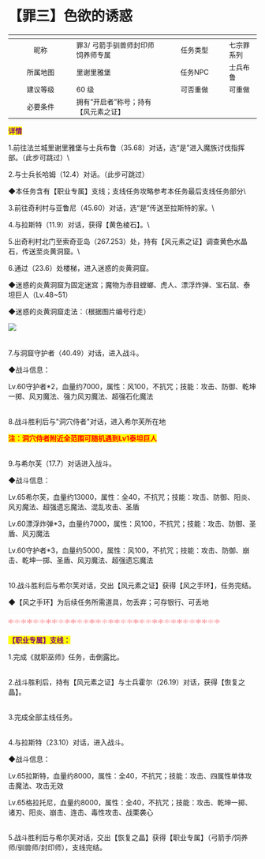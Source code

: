 # 【罪三】色欲的诱惑

<table data-header-hidden><thead><tr><th width="117" align="center"></th><th></th><th width="112" align="center"></th><th></th></tr></thead><tbody><tr><td align="center">昵称</td><td>罪3/ 弓箭手驯兽师封印师饲养师专属</td><td align="center">任务类型</td><td>七宗罪系列</td></tr><tr><td align="center">所属地图</td><td>里谢里雅堡</td><td align="center">任务NPC</td><td>士兵布鲁</td></tr><tr><td align="center">建议等级</td><td>60 级</td><td align="center">可否重做</td><td>可重做</td></tr><tr><td align="center">必要条件</td><td>拥有“开启者”称号；持有【风元素之证】</td><td align="center"></td><td></td></tr></tbody></table>

<mark style="color:purple;">**详情**</mark>

1.前往法兰城里谢里雅堡与士兵布鲁（35.68）对话，选“是”进入魔族讨伐指挥部。（此步可跳过）\


2.与士兵长哈姆（12.4）对话。（此步可跳过）

◆本任务含有【职业专属】支线；支线任务攻略参考本任务最后支线任务部分\


3.前往奇利村与亚鲁尼（45.60）对话，选“是”传送至拉斯特的家。\


4.与拉斯特（11.9）对话，获得【黄色棱石】。\


5.出奇利村北门至索奇亚岛（267.253）处，持有【风元素之证】调查黄色水晶石，传送至炎黄洞窟。\


6.通过（23.6）处楼梯，进入迷惑的炎黄洞窟。

◆迷惑的炎黄洞窟为固定迷宫；魔物为赤目螳螂、虎人、漂浮炸弹、宝石鼠、泰坦巨人（Lv.48\~51）

◆迷惑的炎黄洞窟走法：（根据图片编号行走）

![](http://www.molibaike.com/Attachment/Download?path=/201603/07/bef15c11-5cb8-4673-96d2-9cb021d856ce)

\
7.与洞窟守护者（40.49）对话，进入战斗。

◆战斗信息：

Lv.60守护者\*2，血量约7000，属性：风100，不抗咒；技能：攻击、防御、乾坤一掷、风刃魔法、强力风刃魔法、超强石化魔法

\
8.战斗胜利后与"洞穴侍者"对话，进入希尔芙所在地

<mark style="color:red;">**注：洞穴侍者附近全范围可随机遇到Lv1泰坦巨人**</mark>

\
9.与希尔芙（17.7）对话进入战斗。

◆战斗信息：

Lv.65希尔芙，血量约13000，属性：全40，不抗咒；技能：攻击、防御、阳炎、风刃魔法、超强遗忘魔法、混乱攻击、圣盾

Lv.60漂浮炸弹\*3，血量约7000，属性：风100，不抗咒；技能：攻击、防御、圣盾、风刃魔法

Lv.60守护者\*3，血量约5000，属性：风100，不抗咒；技能：攻击、防御、崩击、乾坤一掷、圣盾、风刃魔法、超强遗忘魔法

\
10.战斗胜利后与希尔芙对话，交出【风元素之证】获得【风之手环】，任务完结。

◆【风之手环】为后续任务所需道具，勿丢弃；可存银行、可丢地\
\
![](../../../../.gitbook/assets/1.gif)\
\
<mark style="color:purple;">**【职业专属】支线：**</mark>

1.完成《就职巫师》任务，击倒露比。

\
2.战斗胜利后，持有【风元素之证】与士兵霍尔（26.19）对话，获得【恢复之晶】。

\
3.完成全部主线任务。

\
4.与拉斯特（23.10）对话，进入战斗。

◆战斗信息：

Lv.65拉斯特，血量约8000，属性：全40，不抗咒；技能：攻击、四属性单体攻击魔法、攻击无效

Lv.65格拉托尼，血量约8000，属性：全40，不抗咒；技能：攻击、乾坤一掷、诸刃、阳炎、崩击、连击、毒性攻击、战栗袭心

\
5.战斗胜利后与希尔芙对话，交出【恢复之晶】获得【职业专属】（弓箭手/饲养师/驯兽师/封印师），支线完结。
